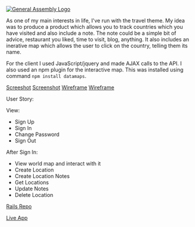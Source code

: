 [![General Assembly Logo](https://camo.githubusercontent.com/1a91b05b8f4d44b5bbfb83abac2b0996d8e26c92/687474703a2f2f692e696d6775722e636f6d2f6b6538555354712e706e67)](https://generalassemb.ly/education/web-development-immersive)

As one of my main interests in life, I've run with the travel theme.  My idea was to produce a
product which allows you to track countries which you have visited and also include a note.  The note could be a simple bit of advice, restaurant you liked, time to visit, blog, anything.  It also includes an inerative map which allows the user to click on the country, telling them its name.

For the client I used JavaScript/jquery and made AJAX calls to the API.  I also used an npm plugin
for the interactive map.  This was installed using command ```npm install datamaps```.

[Screeshot](http://imgur.com/x9x6T8r)
[Screenshot](http://imgur.com/RIT7FX3)
[Wireframe](http://imgur.com/Y7RVHmR)
[Wireframe](http://imgur.com/1Zthzbe)

User Story:

View:
- Sign Up
- Sign In
- Change Password
- Sign Out

After Sign In:

- View world map and interact with it
- Create Location
- Create Location Notes
- Get Locations
- Update Notes
- Delete Location

[Rails Repo](https://github.com/eliottenos/capstone-server)

[Live App](eliottenos.github.io/capstone-client)

